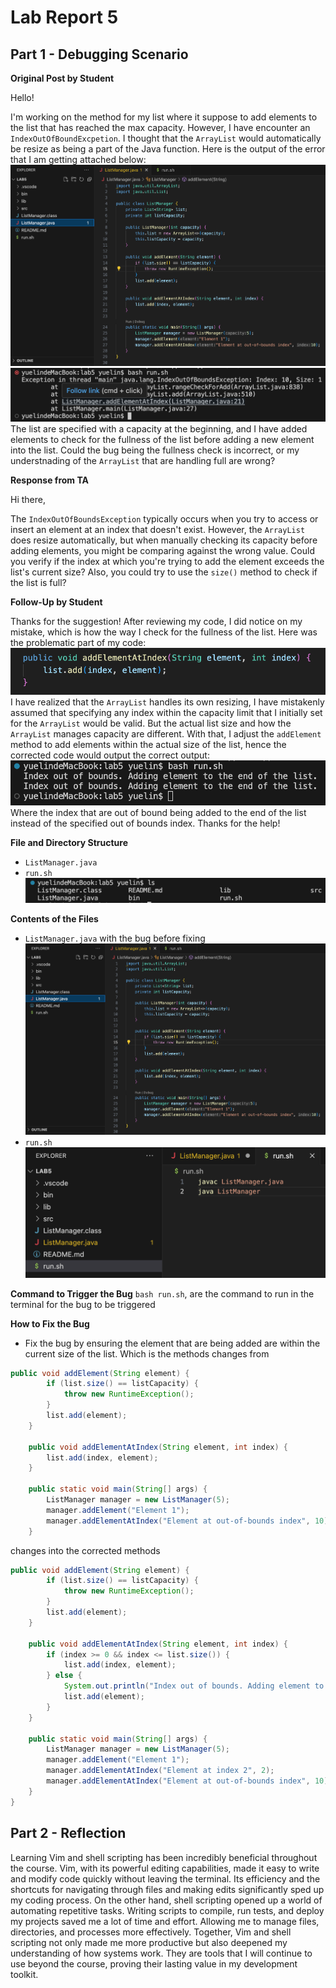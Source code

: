 # **Lab Report 5**
## **Part 1 - Debugging Scenario**

**Original Post by Student**

Hello!

I'm working on the method for my list where it suppose to add elements to the list that has reached the max capacity. However, I have encounter an `IndexOutOfBoundExcpetion`. I thought that the `ArrayList` would automatically be resize as being a part of the Java function. Here is the output of the error that I am getting attached below: 
![Image](error.png)
![Image](output1.png)
The list are specified with a capacity at the beginning, and I have added elements to check for the fullness of the list before adding a new element into the list. Could the bug being the fullness check is incorrect, or my understnading of the `ArrayList` that are handling full are wrong?

**Response from TA**

Hi there,

The `IndexOutOfBoundsException` typically occurs when you try to access or insert an element at an index that doesn't exist. However, the `ArrayList` does resize automatically, but when manually checking its capacity before adding elements, you might be comparing against the wrong value. Could you verify if the index at which you're trying to add the element exceeds the list's current size? Also, you could try to use the `size()` method to check if the list is full?

**Follow-Up by Student**

Thanks for the suggestion! After reviewing my code, I did notice on my mistake, which is how the way I check for the fullness of the list. Here was the problematic part of my code:
![Image](problem.png)
I have realized that the `ArrayList` handles its own resizing, I have mistakenly assumed that specifying any index within the capacity limit that I initially set for the `ArrayList` would be valid. But the actual list size and how the `ArrayList` manages capacity are different. With that, I adjust the `addElement` method to add elements within the actual size of the list, hence the corrected code would output the correct output:
![Image](output2.png)
Where the index that are out of bound being added to the end of the list instead of the specified out of bounds index.
Thanks for the help!

**File and Directory Structure**
-   `ListManager.java`
-   `run.sh`
  ![Image](files.png)

**Contents of the Files**
- `ListManager.java` with the bug before fixing
  ![Image](error.png)
- `run.sh`
  ![Image](run.png)

**Command to Trigger the Bug**
`bash run.sh`, are the command to run in the terminal for the bug to be triggered

**How to Fix the Bug**
- Fix the bug by ensuring the element that are being added are within the current size of the list. Which is the methods changes from
```java
public void addElement(String element) {
        if (list.size() == listCapacity) {
            throw new RuntimeException();
        }
        list.add(element);
    }

    public void addElementAtIndex(String element, int index) {
        list.add(index, element);
    }

    public static void main(String[] args) {
        ListManager manager = new ListManager(5);
        manager.addElement("Element 1");
        manager.addElementAtIndex("Element at out-of-bounds index", 10);
    }
```
changes into the corrected methods
```java
public void addElement(String element) {
        if (list.size() == listCapacity) {
            throw new RuntimeException();
        }
        list.add(element);
    }

    public void addElementAtIndex(String element, int index) {
        if (index >= 0 && index <= list.size()) {
            list.add(index, element);
        } else {
            System.out.println("Index out of bounds. Adding element to the end of the list.");
            list.add(element);
        }
    }

    public static void main(String[] args) {
        ListManager manager = new ListManager(5);
        manager.addElement("Element 1");
        manager.addElementAtIndex("Element at index 2", 2);
        manager.addElementAtIndex("Element at out-of-bounds index", 10);
    }
}
```

## **Part 2 - Reflection**
Learning Vim and shell scripting has been incredibly beneficial throughout the course. Vim, with its powerful editing capabilities, made it easy to write and modify code quickly without leaving the terminal. Its efficiency and the shortcuts for navigating through files and making edits significantly sped up my coding process. On the other hand, shell scripting opened up a world of automating repetitive tasks. Writing scripts to compile, run tests, and deploy my projects saved me a lot of time and effort. Allowing me to manage files, directories, and processes more effectively. Together, Vim and shell scripting not only made me more productive but also deepened my understanding of how systems work. They are tools that I will continue to use beyond the course, proving their lasting value in my development toolkit.
